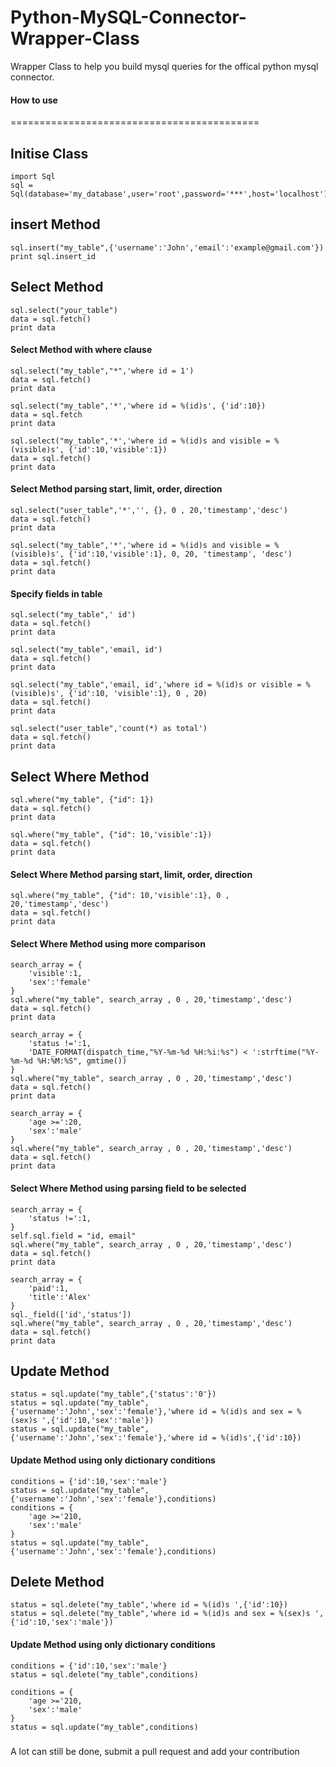 Python-MySQL-Connector-Wrapper-Class
===========================================
Wrapper Class to help you build mysql queries for the offical python mysql connector.
#### How to use
===========================================
## Initise Class

    import Sql
    sql = Sql(database='my_database',user='root',password='***',host='localhost')
    
## insert Method
    sql.insert("my_table",{'username':'John','email':'example@gmail.com'})
    print sql.insert_id
    
## Select Method

    sql.select("your_table")  
    data = sql.fetch()  
    print data
    
#### Select Method with where clause

    sql.select("my_table","*",'where id = 1')  
    data = sql.fetch()  
    print data  

    sql.select("my_table",'*','where id = %(id)s', {'id':10})  
    data = sql.fetch  
    print data  

    sql.select("my_table",'*','where id = %(id)s and visible = %(visible)s', {'id':10,'visible':1})  
    data = sql.fetch()  
    print data   
    
#### Select Method parsing start, limit, order, direction

    sql.select("user_table",'*','', {}, 0 , 20,'timestamp','desc')  
    data = sql.fetch()  
    print data  

    sql.select("my_table",'*','where id = %(id)s and visible = %(visible)s', {'id':10,'visible':1}, 0, 20, 'timestamp', 'desc')  
    data = sql.fetch()  
    print data
#### Specify fields in table

    sql.select("my_table",' id')  
    data = sql.fetch()  
    print data 
    
    sql.select("my_table",'email, id')  
    data = sql.fetch()  
    print data 

    sql.select("my_table",'email, id','where id = %(id)s or visible = %(visible)s', {'id':10, 'visible':1}, 0 , 20)  
    data = sql.fetch()  
    print data  

    sql.select("user_table",'count(*) as total')  
    data = sql.fetch()  
    print data  

## Select Where Method

    sql.where("my_table", {"id": 1})  
    data = sql.fetch()  
    print data  

    sql.where("my_table", {"id": 10,'visible':1})  
    data = sql.fetch()  
    print data  

#### Select Where Method parsing start, limit, order, direction
    sql.where("my_table", {"id": 10,'visible':1}, 0 , 20,'timestamp','desc')
    data = sql.fetch()  
    print data 

#### Select Where Method using more comparison
    search_array = {
        'visible':1,
        'sex':'female'
    }
    sql.where("my_table", search_array , 0 , 20,'timestamp','desc')
    data = sql.fetch()  
    print data
    
    search_array = {
        'status !=':1,
        'DATE_FORMAT(dispatch_time,"%Y-%m-%d %H:%i:%s") < ':strftime("%Y-%m-%d %H:%M:%S", gmtime())
    }
    sql.where("my_table", search_array , 0 , 20,'timestamp','desc')
    data = sql.fetch()  
    print data 
    
    search_array = {
        'age >=':20,
        'sex':'male'
    }
    sql.where("my_table", search_array , 0 , 20,'timestamp','desc')
    data = sql.fetch()  
    print data 

#### Select Where Method using parsing field to be selected
    search_array = {
        'status !=':1,
    }
    self.sql.field = "id, email"
    sql.where("my_table", search_array , 0 , 20,'timestamp','desc')
    data = sql.fetch()  
    print data 
    
    search_array = {
        'paid':1,
        'title':'Alex'
    }
    sql._field(['id','status'])
    sql.where("my_table", search_array , 0 , 20,'timestamp','desc')
    data = sql.fetch()  
    print data

## Update Method
    status = sql.update("my_table",{'status':'0'})  
    status = sql.update("my_table",{'username':'John','sex':'female'},'where id = %(id)s and sex = %(sex)s ',{'id':10,'sex':'male'})  
    status = sql.update("my_table",{'username':'John','sex':'female'},'where id = %(id)s',{'id':10})  
    
#### Update Method using only dictionary conditions
    conditions = {'id':10,'sex':'male'}  
    status = sql.update("my_table",{'username':'John','sex':'female'},conditions)
    conditions = {
        'age >='210,
        'sex':'male'
    }
    status = sql.update("my_table",{'username':'John','sex':'female'},conditions)
## Delete Method
    status = sql.delete("my_table",'where id = %(id)s ',{'id':10}) 
    status = sql.delete("my_table",'where id = %(id)s and sex = %(sex)s ',{'id':10,'sex':'male'}) 

#### Update Method using only dictionary conditions
    conditions = {'id':10,'sex':'male'}  
    status = sql.delete("my_table",conditions)
    
    conditions = {
        'age >='210,
        'sex':'male'
    }
    status = sql.update("my_table",conditions)

    
#####
A lot can still be done, submit a pull request and add your contribution